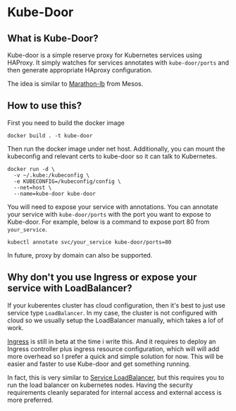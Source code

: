 # Kube-Door

## What is Kube-Door?

Kube-door is a simple reserve proxy for Kubernetes services using HAProxy. It simply watches for services annotates
with `kube-door/ports` and then generate appropriate HAproxy configuration.

The idea is similar to [Marathon-lb](https://github.com/mesosphere/marathon-lb) from Mesos.

## How to use this?

First you need to build the docker image

```
docker build . -t kube-door
```

Then run the docker image under net host. Additionally, you can mount the kubeconfig and relevant certs to kube-door
so it can talk to Kubernetes.

```
docker run -d \
  -v ~/.kube:/kubeconfig \
  -e KUBECONFIG=/kubeconfig/config \
  --net=host \
  --name=kube-door kube-door
```

You will need to expose your service with annotations. You can annotate your service with `kube-door/ports` with the 
port you want to expose to Kube-door. For example, below is a command to expose port 80 from `your_service`.

```
kubectl annotate svc/your_service kube-door/ports=80
```

In future, proxy by domain can also be supported.

## Why don't you use Ingress or expose your service with LoadBalancer?

If your kuberentes cluster has cloud configuration, then it's best to just use service type `LoadBalancer`. In my case,
the cluster is not configured with cloud so we usually setup the LoadBalancer manually, which takes a lof of work.

[Ingress](https://kubernetes.io/docs/user-guide/ingress/) is still in beta at the time i write this. And it requires
to deploy an Ingress controller plus ingress resource configuration, which will will add more overhead so I prefer
a quick and simple solution for now. This will be easier and faster to use Kube-door and get something running.

In fact, this is very similar to [Service LoadBalancer](https://github.com/kubernetes/contrib/tree/master/service-loadbalancer),
but this requires you to run the load balancer on kubernetes nodes. Having the security requirements cleanly separated
for internal access and external access is more preferred.
